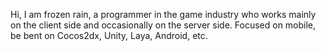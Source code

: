 Hi, I am frozen rain, a programmer in the game industry who works mainly on the client side and occasionally on the server side. Focused on mobile, be bent on Cocos2dx, Unity, Laya, Android, etc.